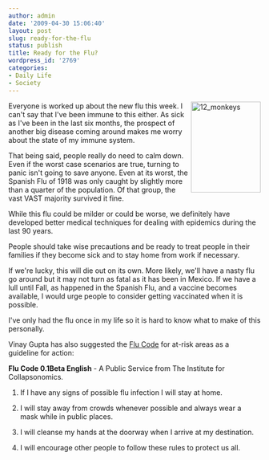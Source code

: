 ```yaml
---
author: admin
date: '2009-04-30 15:06:40'
layout: post
slug: ready-for-the-flu
status: publish
title: Ready for the Flu?
wordpress_id: '2769'
categories:
- Daily Life
- Society
---
```

<a href="http://www.flickr.com/photos/albill/3489928676/" title="12_monkeys by albill, on Flickr"><img src="http://farm4.static.flickr.com/3334/3489928676_23ff401654_o.gif" border="0" align="right" width="139" height="181" alt="12_monkeys" /></a> Everyone is worked up about the new flu this week. I can't say that I've been immune to this either. As sick as I've been in the last six months, the prospect of another big disease coming around makes me worry about the state of my immune system. 

That being said, people really do need to calm down. Even if the worst case scenarios are true, turning to panic isn't going to save anyone. Even at its worst, the Spanish Flu of 1918 was only caught by slightly more than a quarter of the population. Of that group, the vast VAST majority survived it fine. 

While this flu could be milder or could be worse, we definitely have developed better medical techniques for dealing with epidemics during the last 90 years.

People should take wise precautions and be ready to treat people in their families if they become sick and to stay home from work if necessary. 

If we're lucky, this will die out on its own. More likely, we'll have a nasty flu go around but it may not turn as fatal as it has been in Mexico. If we have a lull until Fall, as happened in the Spanish Flu, and a vaccine becomes available, I would urge people to consider getting vaccinated when it is possible. 

I've only had the flu once in my life so it is hard to know what to make of this personally. 

Vinay Gupta has also suggested the <a href="http://bit.ly/flucode">Flu Code</a> for at-risk areas as a guideline for action:

<strong>Flu Code 0.1Beta English</strong> - A Public Service from The Institute for Collapsonomics.

1) If I have any signs of possible flu infection I will stay at home.

2) I will stay away from crowds whenever possible and always wear a mask while in public places.

3) I will cleanse my hands at the doorway when I arrive at my destination.

4) I will encourage other people to follow these rules to protect us all. 
